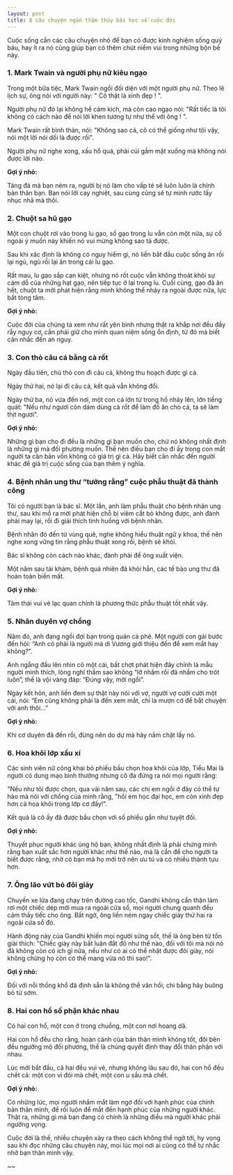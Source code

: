 ```yaml
---
layout: post
title: 8 câu chuyện ngắn thâm thúy bài học về cuộc đời
---
```

Cuộc sống cần các câu chuyện nhỏ để bạn có được kinh nghiệm sống quý báu, hay ít ra nó cũng giúp bạn có thêm chút niềm vui trong những bộn bề này.

<!--break-->

### 1. Mark Twain và người phụ nữ kiêu ngạo

Trong một bữa tiệc, Mark Twain ngồi đối diện với một người phụ nữ. Theo lẽ lịch sự, ông nói với người này: " Cô thật là xinh đẹp ! ".

Người phụ nữ đó lại không hề cảm kích, mà còn cao ngạo nói: "Rất tiếc là tôi không có cách nào để nói lời khen tương tự như thế với ông ! ".

Mark Twain rất bình thản, nói: "Không sao cả, cô có thể giống như tôi vậy, nói một lời nói dối là được rồi".

Người phụ nữ nghe xong, xấu hổ quá, phải cúi gầm mặt xuống mà không nói được lời nào.

**Gợi ý nhỏ:**

Tảng đá mà bạn ném ra, người bị nó làm cho vấp té sẽ luôn luôn là chính bản thân bạn. Bạn nói lời cay nghiệt, sau cùng cũng sẽ tự mình rước lấy nhục nhã mà thôi.

### 2. Chuột sa hũ gạo

Một con chuột rơi vào trong lu gạo, số gạo trong lu vẫn còn một nửa, sự cố ngoài ý muốn này khiến nó vui mừng không sao tả được.

Sau khi xác định là không có nguy hiểm gì, nó liền bắt đầu cuộc sống ăn rồi lại ngủ, ngủ rồi lại ăn trong cái lu gạo.

Rất mau, lu gạo sắp cạn kiệt, nhưng nó rốt cuộc vẫn không thoát khỏi sự cám dỗ của những hạt gạo, nên tiếp tục ở lại trong lu. Cuối cùng, gạo đã ăn hết, chuột ta mới phát hiện rằng mình không thể nhảy ra ngoài được nữa, lực bất tòng tâm.

**Gợi ý nhỏ:**

Cuộc đời của chúng ta xem như rất yên bình nhưng thật ra khắp nơi đều đầy rẫy nguy cơ, cần phải giữ cho mình quan niệm sống ổn định, từ đó mà biết cân nhắc đến an nguy.

### 3. Con thỏ câu cá bằng cà rốt

Ngày đầu tiên, chú thỏ con đi câu cá, không thu hoạch được gì cả.

Ngày thứ hai, nó lại đi câu cá, kết quả vẫn không đổi.

Ngày thứ ba, nó vừa đến nơi, một con cá lớn từ trong hồ nhảy lên, lớn tiếng quát: "Nếu như ngươi còn dám dùng cà rốt để làm đồ ăn cho cá, ta sẽ làm thịt ngươi".

**Gợi ý nhỏ:**

Những gì bạn cho đi đều là những gì bạn muốn cho, chứ nó không nhất định là những gì mà đối phương muốn. Thế nên điều bạn cho đi ấy trong con mắt người ta căn bản vốn không có giá trị gì cả. Hãy biết cân nhắc đến người khác để giá trị cuộc sống của bạn thêm ý nghĩa.

### 4. Bệnh nhân ung thư “tưởng rằng” cuộc phẫu thuật đã thành công

Tôi có người bạn là bác sĩ. Một lần, anh làm phẫu thuật cho bệnh nhân ung thư, sau khi mổ ra mới phát hiện chỗ bị viêm cắt bỏ không được, anh đành phải may lại, rồi đi giải thích tình huống với bệnh nhân.

Bệnh nhân đó đến từ vùng quê, nghe không hiểu thuật ngữ y khoa, thế nên nghe xong vững tin rằng phẫu thuật xong rồi, bệnh sẽ khỏi.

Bác sĩ không còn cách nào khác, đành phải để ông xuất viện.

Một năm sau tái khám, bệnh quả nhiên đã khỏi hẳn, các tế bào ung thư đã hoàn toàn biến mất.

**Gợi ý nhỏ:**

Tâm thái vui vẻ lạc quan chính là phương thức phẫu thuật tốt nhất vậy.

### 5. Nhân duyên vợ chồng

Năm đó, anh đang ngồi đợi bạn trong quán cà phê. Một người con gái bước đến hỏi: “Anh có phải là người mà dì Vương giới thiệu đến để xem mắt hay không?”.

Anh ngẩng đầu lên nhìn cô một cái, bất chợt phát hiện đây chính là mẫu người mình thích, lòng nghĩ thầm sao không “lỡ nhầm rồi đã nhầm cho trót luôn”, thế là vội vàng đáp: “Đúng vậy, mời ngồi”.

Ngày kết hôn, anh liền đem sự thật này nói với vợ, người vợ cười cười một cái, nói: “Em cũng không phải là đến xem mắt, chỉ là mượn cớ để bắt chuyện với anh thôi…”

**Gợi ý nhỏ:**

Khi cơ duyên đã đến rồi, đừng nên do dự mà hãy nắm chặt lấy nó.

### 6. Hoa khôi lớp xấu xí

Các sinh viên nữ công khai bỏ phiếu bầu chọn hoa khôi của lớp, Tiểu Mai là người có dung mạo bình thường nhưng cô đa đứng ra nói mọi người rằng:

"Nếu như tôi được chọn, qua vài năm sau, các chị em ngồi ở đây có thể tự hào mà nói với chồng của mình rằng, "hồi em học đại học, em còn xinh đẹp hơn cả hoa khôi trong lớp cơ đấy!".

Kết quả là cô ấy đã được bầu chọn với số phiếu gần như tuyệt đối.

**Gợi ý nhỏ:**

Thuyết phục người khác ủng hộ bạn, không nhất định là phải chứng minh rằng bạn xuất sắc hơn người khác như thế nào, mà là cần để cho người ta biết được rằng, nhờ có bạn mà họ mới trở nên ưu tú và có nhiều thành tựu hơn.

### 7. Ông lão vứt bỏ đôi giày


Chuyến xe lửa đang chạy trên đường cao tốc, Gandhi không cẩn thận làm rơi một chiếc dép mới mua ra ngoài cửa sổ, mọi người chung quanh đều cảm thấy tiếc cho ông. Bất ngờ, ông liền ném ngay chiếc giày thứ hai ra ngoài cửa sổ đó.

Hành động này của Gandhi khiến mọi người sửng sốt, thế là ông bèn từ tốn giải thích: "Chiếc giày này bất luận đắt đỏ như thế nào, đối với tôi mà nói nó đã không còn có ích gì nữa, nếu như có ai có thể nhặt được đôi giày, nói không chừng họ còn có thể mang vừa nó thì sao!".

**Gợi ý nhỏ:**

Đối với nỗi thống khổ đã định sẵn là không thể vãn hồi, chi bằng hãy buông bỏ từ sớm.

### 8. Hai con hổ số phận khác nhau

Có hai con hổ, một con ở trong chuồng, một con nơi hoang dã.

Hai con hổ đều cho rằng, hoàn cảnh của bản thân mình không tốt, đôi bên đều ngưỡng mộ đối phương, thế là chúng quyết định thay đổi thân phận với nhau.

Lúc mới bắt đầu, cả hai đều vui vẻ, nhưng không lâu sau đó, hai con hổ đều chết cả: một con vì đói mà chết, một con u sầu mà chết.

**Gợi ý nhỏ:**

Có những lúc, mọi người nhắm mắt làm ngơ đối với hạnh phúc của chính bản thân mình, để rồi luôn để mắt đến hạnh phúc của những người khác. Thật ra, những gì mà bạn đang có chính là những điều mà người khác phải ngưỡng vọng.

Cuộc đời là thế, nhiều chuyện xảy ra theo cách không thể ngờ tới, hy vọng sau khi đọc những câu chuyện này, mọi lúc mọi nơi ai cũng có thể tự nhắc nhở bạn thân mình vậy.

~~